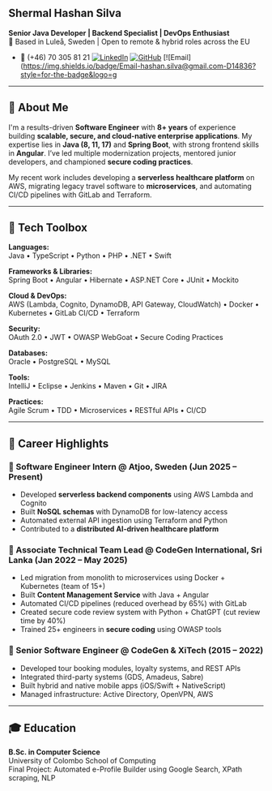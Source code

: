 ## Shermal Hashan Silva
**Senior Java Developer | Backend Specialist | DevOps Enthusiast**  
📍 Based in Luleå, Sweden | Open to remote & hybrid roles across the EU
- 📱 (+46) 70 305 81 21
[![LinkedIn](https://img.shields.io/badge/LinkedIn-Hashan%20Silva-blue?style=for-the-badge&logo=linkedin&logoColor=white)](https://www.linkedin.com/in/hashan-silva/)
[![GitHub](https://img.shields.io/badge/GitHub-hashansilva-181717?style=for-the-badge&logo=github&logoColor=white)](https://github.com/hashansilva)
[![Email](https://img.shields.io/badge/Email-hashan.silva@gmail.com-D14836?style=for-the-badge&logo=g

---

## 🚀 About Me

I'm a results-driven **Software Engineer** with **8+ years** of experience building **scalable, secure, and cloud-native enterprise applications**. My expertise lies in **Java (8, 11, 17)** and **Spring Boot**, with strong frontend skills in **Angular**. I’ve led multiple modernization projects, mentored junior developers, and championed **secure coding practices**.

My recent work includes developing a **serverless healthcare platform** on AWS, migrating legacy travel software to **microservices**, and automating CI/CD pipelines with GitLab and Terraform.

---

## 🧰 Tech Toolbox

**Languages:**  
Java • TypeScript • Python • PHP • .NET • Swift

**Frameworks & Libraries:**  
Spring Boot • Angular • Hibernate • ASP.NET Core • JUnit • Mockito

**Cloud & DevOps:**  
AWS (Lambda, Cognito, DynamoDB, API Gateway, CloudWatch) • Docker • Kubernetes • GitLab CI/CD • Terraform

**Security:**  
OAuth 2.0 • JWT • OWASP WebGoat • Secure Coding Practices

**Databases:**  
Oracle • PostgreSQL • MySQL

**Tools:**  
IntelliJ • Eclipse • Jenkins • Maven • Git • JIRA

**Practices:**  
Agile Scrum • TDD • Microservices • RESTful APIs • CI/CD

---

## 💼 Career Highlights

### 🔹 Software Engineer Intern @ **Atjoo**, Sweden (Jun 2025 – Present)
- Developed **serverless backend components** using AWS Lambda and Cognito
- Built **NoSQL schemas** with DynamoDB for low-latency access
- Automated external API ingestion using Terraform and Python
- Contributed to a **distributed AI-driven healthcare platform**

### 🔹 Associate Technical Team Lead @ **CodeGen International**, Sri Lanka (Jan 2022 – May 2025)
- Led migration from monolith to microservices using Docker + Kubernetes (team of 15+)
- Built **Content Management Service** with Java + Angular
- Automated CI/CD pipelines (reduced overhead by 65%) with GitLab
- Created secure code review system with Python + ChatGPT (cut review time by 40%)
- Trained 25+ engineers in **secure coding** using OWASP tools

### 🔹 Senior Software Engineer @ **CodeGen & XiTech** (2015 – 2022)
- Developed tour booking modules, loyalty systems, and REST APIs
- Integrated third-party systems (GDS, Amadeus, Sabre)
- Built hybrid and native mobile apps (iOS/Swift + NativeScript)
- Managed infrastructure: Active Directory, OpenVPN, AWS

---

## 🎓 Education

**B.Sc. in Computer Science**  
University of Colombo School of Computing  
Final Project: Automated e-Profile Builder using Google Search, XPath scraping, NLP
